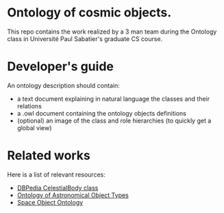 Ontology of cosmic objects.
===

This repo contains the work realized by a 3 man team during the Ontology class in Université Paul Sabatier's graduate CS course.

# Developer's guide
An ontology description should contain:

 - a text document explaining in natural language the classes and their relations
 - a .owl document containing the ontology objects definitions
 - (optional) an image of the class and role hierarchies (to quickly get a global view)

# Related works
Here is a list of relevant resources:

 - [DBPedia CelestialBody class](http://dbpedia.org/ontology/CelestialBody)
 - [Ontology of Astronomical Object Types](http://www.ivoa.net/documents/latest/AstrObjectOntology.html)
 - [Space Object Ontology](https://philarchive.org/archive/ROVSOO)

